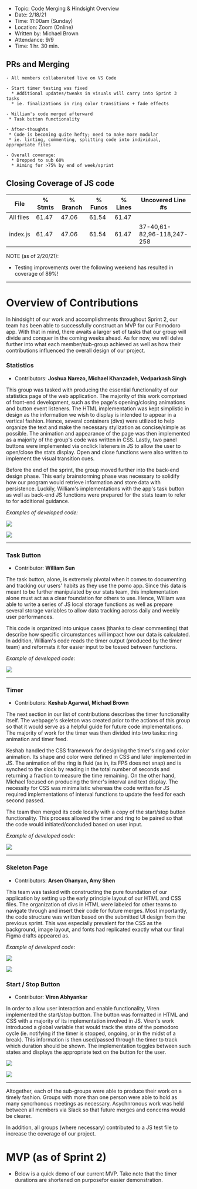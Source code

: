 - Topic: Code Merging & Hindsight Overview
- Date: 2/18/21
- Time: 11:00am (Sunday)
- Location: Zoom (Online)
- Written by: Michael Brown
- Attendance: 9/9
- Time: 1 hr. 30 min.

## PRs and Merging
```
- All members collaborated live on VS Code

- Start timer testing was fixed
  * Additional updates/tweaks in visuals will carry into Sprint 3 tasks
  * ie. finalizations in ring color transitions + fade effects

- William's code merged afterward
 * Task button functionality

- After-thoughts
 * Code is becoming quite hefty; need to make more modular
 * ie. linting, commenting, splitting code into individual, appropriate files

- Overall coverage:
  * Dropped to sub 60%
  * Aiming for >75% by end of week/sprint
```

## Closing Coverage of JS code

File      | % Stmts | % Branch | % Funcs | % Lines | Uncovered Line #s
----------|---------|----------|---------|---------|----------------------------
All files |   61.47 |    47.06 |   61.54 |   61.47 | 
 index.js |   61.47 |    47.06 |   61.54 |   61.47 | 37-40,61-82,96-118,247-258

NOTE (as of 2/20/21):
- Testing improvements over the following weekend has resulted in coverage of 89%!

----------

# Overview of Contributions

In hindsight of our work and accomplishments throughout Sprint 2, our team has been able to successfully construct an MVP for our Pomodoro app. With that in mind, there awaits a larger set of tasks that our group will divide and conquer in the coming weeks ahead. As for now, we will delve further into what each member/sub-group achieved as well as how their contributions influenced the overall design of our project.


### Statistics
- Contributors: **Joshua Narezo, Michael Khanzadeh, Vedparkash Singh**

This group was tasked with producing the essential functionality of our statistics page of the web application. The majority of this work comprised of front-end development, such as the page's opening/closing animations and button event listeners. The HTML implementation was kept simplistic in design as the information we wish to display is intended to appear in a vertical fashion. Hence, several containers (divs) were utilized to help organize the text and make the necessary stylization as concise/simple as possible. The animation and appearance of the page was then implemented as a majority of the group's code was written in CSS. Lastly, two panel buttons were implemented via onclick listeners in JS to allow the user to open/close the stats display. Open and close functions were also written to implement the visual transition cues.

Before the end of the sprint, the group moved further into the back-end design phase. This early brainstorming phase was necessary to solidify how our program would retrieve information and store data with persistence. Luckily, William's implementations with the app's task button as well as back-end JS functions were prepared for the stats team to refer to for additional guidance. 

*Examples of developed code:*

![](./sprint2Files/stats-css-glimpse.gif)

![](./sprint2Files/stats-html-glimpse.PNG)

----------

### Task Button
- Contributor: **William Sun**

The task button, alone, is extremely pivotal when it comes to documenting and tracking our users' habits as they use the pomo app. Since this data is meant to be further manipulated by our stats team, this implementation alone must act as a clear foundation for others to use. Hence, William was able to write a series of JS local storage functions as well as prepare several storage variables to allow data tracking across daily and weekly user performances.

This code is organized into unique cases (thanks to clear commenting) that describe how specific circumstances will impact how our data is calculated. In addition, William's code reads the timer output (produced by the timer team) and reformats it for easier input to be tossed between functions.

*Example of developed code:*

![](./sprint2Files/task-js-glimpse.gif)

---------

### Timer
- Contributors: **Keshab Agarwal, Michael Brown**

The next section in our list of contributions describes the timer functionality itself. The webpage's skeleton was created prior to the actions of this group so that it would serve as a helpful guide for future code implementations. The majority of work for the timer was then divided into two tasks: ring animation and timer feed.

Keshab handled the CSS framework for designing the timer's ring and color animation. Its shape and color were defined in CSS and later implemented in JS. The animation of the ring is fluid (as in, its FPS does not snap) and is synched to the clock by reading in the total number of seconds and returning a fraction to measure the time remaining. On the other hand, Michael focused on producing the timer's interval and text display. The necessity for CSS was minimalistic whereas the code written for JS required implementations of interval functions to update the feed for each second passed.

The team then merged its code locally with a copy of the start/stop button functionality. This process allowed the timer and ring to be paired so that the code would initiated/concluded based on user input.

*Example of developed code:*

![](./sprint2Files/timer-js-glimpse.gif)

--------

### Skeleton Page
- Contributors: **Arsen Ohanyan, Amy Shen**

This team was tasked with constructing the pure foundation of our application by setting up the early principle layout of our HTML and CSS files. The organization of divs in HTML were labeled for other teams to navigate through and insert their code for future merges. Most importantly, the code structure was written based on the submitted UI design from the previous sprint. This was especially prevalent for the CSS as the background, image layout, and fonts had replicated exactly what our final Figma drafts appeared as.

*Example of developed code:*

![](./sprint2Files/skeleton-html-glimpse.PNG)

![](./sprint2Files/skeleton-css-glimpse.PNG)


### Start / Stop Button
- Contributor: **Viren Abhyankar**

In order to allow user interaction and enable functionality, Viren implemented the start/stop buttton. The button was formatted in HTML and CSS with a majority of its implementation involved in JS. Viren's work introduced a global variable that would track the state of the pomodoro cycle (ie. notifying if the timer is stopped, ongoing, or in the midst of a break). This information is then used/passed through the timer to track which duration should be shown. The implementation toggles between such states and displays the appropriate text on the button for the user.

![](./sprint2Files/button-css-glimpse.PNG)

![](./sprint2Files/button-js-glimpse.PNG)

----------

Altogether, each of the sub-groups were able to produce their work on a timely fashion. Groups with more than one person were able to hold as many syncrhonous meetings as necessary. Asychnronous work was held between all members via Slack so that future merges and concerns would be clearer.

In addition, all groups (where necessary) contributed to a JS test file to increase the coverage of our project.

# MVP (as of Sprint 2)
- Below is a quick demo of our current MVP. Take note that the timer durations are shortened on purposefor easier demonstration.

